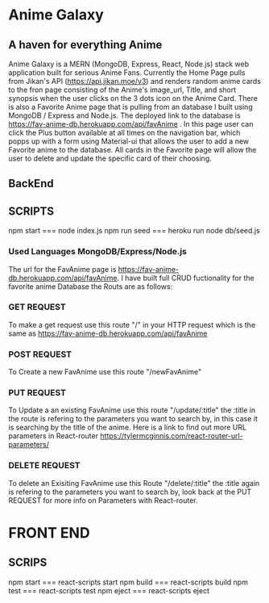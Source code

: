 # Anime Galaxy

## A haven for everything Anime

Anime Galaxy is a MERN (MongoDB, Express, React, Node.js) stack web application built for serious Anime Fans. Currently the Home Page pulls from Jikan's API (https://api.jikan.moe/v3) and renders random anime cards to the fron page consisting of the Anime's image_url, Title, and short synopsis when the user clicks on the 3 dots icon on the Anime Card. There is also a Favorite Anime page that is pulling from an database I built using MongoDB / Express and Node.js. The deployed link to the database is https://fav-anime-db.herokuapp.com/api/favAnime . In this page user can click the Plus button available at all times on the navigation bar, which popps up with a form using Material-ui that allows the user to add a new Favorite anime to the database. All cards in the Favorite page will allow the user to delete and update the specific card of their choosing.

## BackEnd

## SCRIPTS

npm start === node index.js
npm run seed === heroku run node db/seed.js

### Used Languages MongoDB/Express/Node.js

The url for the FavAnime page is https://fav-anime-db.herokuapp.com/api/favAnime.
I have built full CRUD fuctionality for the favorite anime Database the Routs are as follows:

### GET REQUEST

To make a get request use this route "/" in your HTTP request which is the same as https://fav-anime-db.herokuapp.com/api/favAnime

### POST REQUEST

To Create a new FavAnime use this route "/newFavAnime"

### PUT REQUEST

To Update a an existing FavAnime use this route "/update/:title" the :title in the route is refering to the parameters you want to search by, in this case it is searching by the title of the anime. Here is a link to find out more URL parameters in React-router https://tylermcginnis.com/react-router-url-parameters/

### DELETE REQUEST

To delete an Exisiting FavAnime use this Route "/delete/:title" the :title again is refering to the parameters you want to search by, look back at the PUT REQUEST for more info on Parameters with React-router.

# FRONT END

## SCRIPS

npm start === react-scripts start
npm build === react-scripts build
npm test === react-scripts test
npm eject === react-scripts eject
